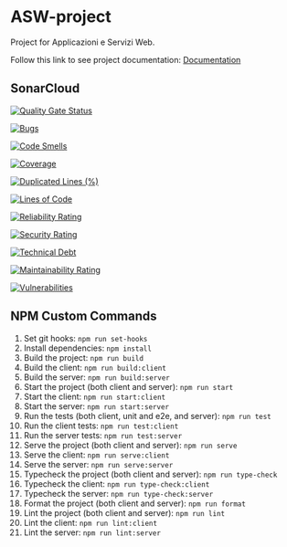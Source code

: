 # ASW-project

Project for Applicazioni e Servizi Web.

Follow this link to see project documentation: [Documentation](./docs/report.md)

## SonarCloud

[![Quality Gate Status](https://sonarcloud.io/api/project_badges/measure?project=AndreaB2000_ASW-project&metric=alert_status)](https://sonarcloud.io/summary/new_code?id=AndreaB2000_ASW-project)

[![Bugs](https://sonarcloud.io/api/project_badges/measure?project=AndreaB2000_ASW-project&metric=bugs)](https://sonarcloud.io/summary/new_code?id=AndreaB2000_ASW-project)

[![Code Smells](https://sonarcloud.io/api/project_badges/measure?project=AndreaB2000_ASW-project&metric=code_smells)](https://sonarcloud.io/summary/new_code?id=AndreaB2000_ASW-project)

[![Coverage](https://sonarcloud.io/api/project_badges/measure?project=AndreaB2000_ASW-project&metric=coverage)](https://sonarcloud.io/summary/new_code?id=AndreaB2000_ASW-project)

[![Duplicated Lines (%)](https://sonarcloud.io/api/project_badges/measure?project=AndreaB2000_ASW-project&metric=duplicated_lines_density)](https://sonarcloud.io/summary/new_code?id=AndreaB2000_ASW-project)

[![Lines of Code](https://sonarcloud.io/api/project_badges/measure?project=AndreaB2000_ASW-project&metric=ncloc)](https://sonarcloud.io/summary/new_code?id=AndreaB2000_ASW-project)

[![Reliability Rating](https://sonarcloud.io/api/project_badges/measure?project=AndreaB2000_ASW-project&metric=reliability_rating)](https://sonarcloud.io/summary/new_code?id=AndreaB2000_ASW-project)

[![Security Rating](https://sonarcloud.io/api/project_badges/measure?project=AndreaB2000_ASW-project&metric=security_rating)](https://sonarcloud.io/summary/new_code?id=AndreaB2000_ASW-project)

[![Technical Debt](https://sonarcloud.io/api/project_badges/measure?project=AndreaB2000_ASW-project&metric=sqale_index)](https://sonarcloud.io/summary/new_code?id=AndreaB2000_ASW-project)

[![Maintainability Rating](https://sonarcloud.io/api/project_badges/measure?project=AndreaB2000_ASW-project&metric=sqale_rating)](https://sonarcloud.io/summary/new_code?id=AndreaB2000_ASW-project)

[![Vulnerabilities](https://sonarcloud.io/api/project_badges/measure?project=AndreaB2000_ASW-project&metric=vulnerabilities)](https://sonarcloud.io/summary/new_code?id=AndreaB2000_ASW-project)

## NPM Custom Commands

1. Set git hooks: `npm run set-hooks`
2. Install dependencies: `npm install`
3. Build the project: `npm run build`
4. Build the client: `npm run build:client`
5. Build the server: `npm run build:server`
6. Start the project (both client and server): `npm run start`
7. Start the client: `npm run start:client`
8. Start the server: `npm run start:server`
9. Run the tests (both client, unit and e2e, and server): `npm run test`
10. Run the client tests: `npm run test:client`
11. Run the server tests: `npm run test:server`
12. Serve the project (both client and server): `npm run serve`
13. Serve the client: `npm run serve:client`
14. Serve the server: `npm run serve:server`
15. Typecheck the project (both client and server): `npm run type-check`
16. Typecheck the client: `npm run type-check:client`
17. Typecheck the server: `npm run type-check:server`
18. Format the project (both client and server): `npm run format`
19. Lint the project (both client and server): `npm run lint`
20. Lint the client: `npm run lint:client`
21. Lint the server: `npm run lint:server`

